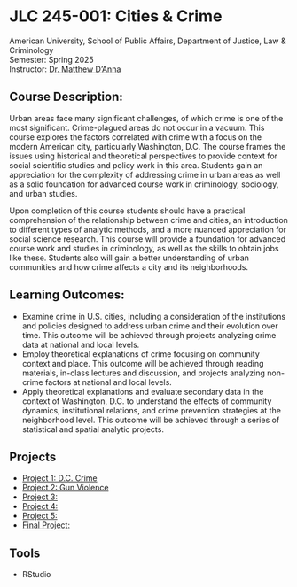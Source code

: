 # JLC 245-001: Cities & Crime
American University, School of Public Affairs, Department of Justice, Law & Criminology  
Semester: Spring 2025  
Instructor: [Dr. Matthew D’Anna](https://www.american.edu/spa/faculty/danna.cfm)  

## Course Description: 
Urban areas face many significant challenges, of which crime is one of the most significant. Crime-plagued areas do not occur in a vacuum. This course explores the factors correlated with crime with a focus on the modern American city, particularly Washington, D.C. The course frames the issues using historical and theoretical perspectives to provide context for social scientific studies and policy work in this area. Students gain an appreciation for the complexity of addressing crime in urban areas as well as a solid foundation for advanced course work in criminology, sociology, and urban studies. 

Upon completion of this course students should have a practical comprehension of the relationship between crime and cities, an introduction to different types of analytic methods, and a more nuanced appreciation for social science research. This course will provide a foundation for advanced course work and studies in criminology, as well as the skills to obtain jobs like these. Students also will gain a better understanding of urban communities and how crime affects a city and its neighborhoods. 

## Learning Outcomes:
- Examine crime in U.S. cities, including a consideration of the institutions and policies designed to address urban crime and their evolution over time. This outcome will be achieved through projects analyzing crime data at national and local levels. 
- Employ theoretical explanations of crime focusing on community context and place. This outcome will be achieved through reading materials, in-class lectures and discussion, and projects analyzing non-crime factors at national and local levels. 
- Apply theoretical explanations and evaluate secondary data in the context of Washington, D.C. to understand the effects of community dynamics, institutional relations, and crime prevention strategies at the neighborhood level. This outcome will be achieved through a series of statistical and spatial analytic projects.

## Projects
- [Project 1: D.C. Crime](Project%201)
- [Project 2: Gun Violence](Project%202)
- [Project 3:](Project%203)
- [Project 4:](Project%204)
- [Project 5:](Project%205)
- [Final Project:](Final%20Project) 

## Tools
- RStudio
